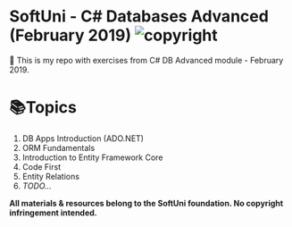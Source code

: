 # SoftUni - C# Databases Advanced (February 2019) ![copyright](https://i.imgur.com/didc4Tz.png "cc logo")

📖 This is my repo with exercises from C# DB Advanced module - February 2019.

# 📚Topics
<ol>
    <li>DB Apps Introduction (ADO.NET)</li>
    <li>ORM Fundamentals</li>
    <li>Introduction to Entity Framework Core</li>
    <li>Code First</li>
    <li>Entity Relations</li>
    <li><i>TODO...</i>
</ol>

**All materials & resources belong to the SoftUni foundation. No copyright infringement intended.**